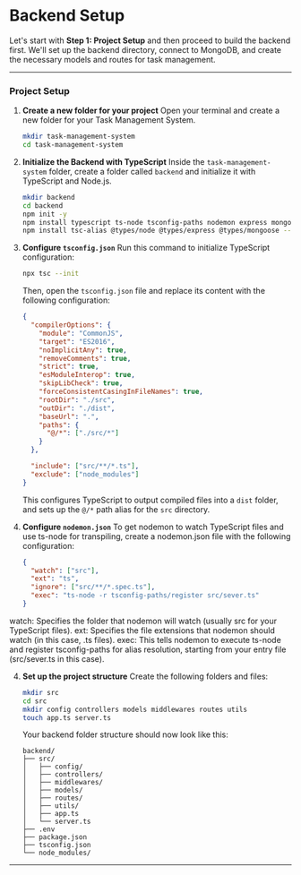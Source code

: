 # Backend Setup

Let's start with **Step 1: Project Setup** and then proceed to build the backend first. We'll set up the backend directory, connect to MongoDB, and create the necessary models and routes for task management.

---

### **Project Setup**

1. **Create a new folder for your project**
   Open your terminal and create a new folder for your Task Management System.

   ```bash
   mkdir task-management-system
   cd task-management-system
   ```

2. **Initialize the Backend with TypeScript**
   Inside the `task-management-system` folder, create a folder called `backend` and initialize it with TypeScript and Node.js.

   ```bash
   mkdir backend
   cd backend
   npm init -y
   npm install typescript ts-node tsconfig-paths nodemon express mongoose dotenv
   npm install tsc-alias @types/node @types/express @types/mongoose --save-dev
   ```

3. **Configure `tsconfig.json`**
   Run this command to initialize TypeScript configuration:

   ```bash
   npx tsc --init
   ```

   Then, open the `tsconfig.json` file and replace its content with the following configuration:

   ```json
   {
     "compilerOptions": {
       "module": "CommonJS",
       "target": "ES2016",
       "noImplicitAny": true,
       "removeComments": true,
       "strict": true,
       "esModuleInterop": true,
       "skipLibCheck": true,
       "forceConsistentCasingInFileNames": true,
       "rootDir": "./src",
       "outDir": "./dist",
       "baseUrl": ".",
       "paths": {
         "@/*": ["./src/*"]
       }
     },

     "include": ["src/**/*.ts"],
     "exclude": ["node_modules"]
   }
   ```

   This configures TypeScript to output compiled files into a `dist` folder, and sets up the `@/*` path alias for the `src` directory.

4. **Configure `nodemon.json`**
   To get nodemon to watch TypeScript files and use ts-node for transpiling, create a nodemon.json file with the following configuration:

   ```json
   {
     "watch": ["src"],
     "ext": "ts",
     "ignore": ["src/**/*.spec.ts"],
     "exec": "ts-node -r tsconfig-paths/register src/sever.ts"
   }
   ```

watch: Specifies the folder that nodemon will watch (usually src for your TypeScript files).
ext: Specifies the file extensions that nodemon should watch (in this case, .ts files).
exec: This tells nodemon to execute ts-node and register tsconfig-paths for alias resolution, starting from your entry file (src/sever.ts in this case).

4. **Set up the project structure**
   Create the following folders and files:

   ```bash
   mkdir src
   cd src
   mkdir config controllers models middlewares routes utils
   touch app.ts server.ts
   ```

   Your backend folder structure should now look like this:

   ```
   backend/
   ├── src/
   │   ├── config/
   │   ├── controllers/
   │   ├── middlewares/
   │   ├── models/
   │   ├── routes/
   │   ├── utils/
   │   ├── app.ts
   │   └── server.ts
   ├── .env
   ├── package.json
   ├── tsconfig.json
   └── node_modules/
   ```

---
